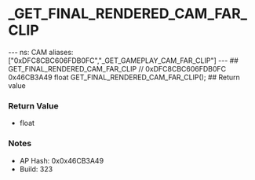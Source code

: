 # _GET_FINAL_RENDERED_CAM_FAR_CLIP

--- ns: CAM aliases: ["0xDFC8CBC606FDB0FC","_GET_GAMEPLAY_CAM_FAR_CLIP"] --- ## GET_FINAL_RENDERED_CAM_FAR_CLIP  // 0xDFC8CBC606FDB0FC 0x46CB3A49 float GET_FINAL_RENDERED_CAM_FAR_CLIP();  ## Return value

### Return Value
* float

### Notes
* AP Hash: 0x0x46CB3A49
* Build: 323

